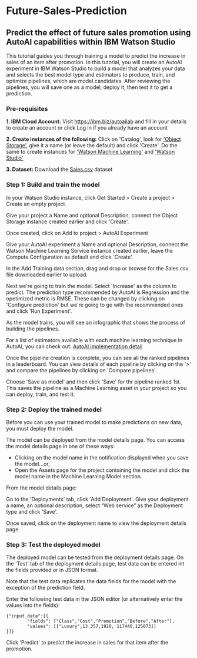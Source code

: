 # Future-Sales-Prediction

## Predict the effect of future sales promotion using AutoAI capabilities within IBM Watson Studio

This tutorial guides you through training a model to predict the increase in sales of an item after promotion. In this tutorial, you will create an AutoAI experiment in IBM Watson Studio to build a model that analyzes your data and selects the best model type and estimators to produce, train, and optimize pipelines, which are model candidates. After reviewing the pipelines, you will save one as a model, deploy it, then test it to get a prediction.


### Pre-requisites

**1. IBM Cloud Account:** Visit https://ibm.biz/autoailab and fill in your details to create an account or click Log in if you already have an account

**2. Create instances of the following:** Click on 'Catalog', look for ['Object Storage'](https://cloud.ibm.com/catalog/services/cloud-object-storage), give it a name (or leave the default) and click 'Create'. Do the same to create instances for ['Watson Machine Learning'](https://cloud.ibm.com/catalog/services/machine-learning) and ['Watson Studio'](https://cloud.ibm.com/catalog/services/watson-studio)

**3. Dataset:** Download the [Sales.csv](https://github.com/prernabhojwani/Future-Sales-Prediction/blob/master/Sales.csv) dataset


### Step 1: Build and train the model

In your Watson Studio instance, click Get Started > Create a project > Create an empty project

Give your project a Name and optional Description, connect the Object Storage instance created earlier and click 'Create'.

Once created, click on Add to project > AutoAI Experiment

Give your AutoAI experiment a Name and optional Description, connect the Watson Machine Learning Service instance created earlier, leave the Compute Configuration as default and click 'Create'.

In the Add Training data section, drag and drop or browse for the Sales.csv file downloaded earlier to upload. 

Next we're going to train the model. Select 'Increase' as the column to predict. The prediction type recommended by AutoAI is Regression and the opetimized metric is RMSE. These can be changed by clicking on 'Configure prediction' but we're going to go with the recommended ones and click 'Run Experiment'.

As the model trains, you will see an infographic that shows the process of building the pipelines. 

For a list of estimators available with each machine learning technique in AutoAI, you can check out: [AutoAI implementation detail](https://dataplatform.cloud.ibm.com/docs/content/wsj/analyze-data/autoai-details.html)

Once the pipeline creation is complete, you can see all the ranked pipelines in a leaderboard. You can view details of each pipeline by clicking on the '>' and compare the pipelines by clicking on 'Compare pipelines'.

Choose 'Save as model' and then click 'Save' for thr pipeline ranked 1st. This saves the pipeline as a Machine Learning asset in your project so you can deploy, train, and test it.

### Step 2: Deploy the trained model

Before you can use your trained model to make predictions on new data, you must deploy the model.

The model can be deployed from the model details page. You can access the model details page in one of these ways:

- Clicking on the model name in the notification displayed when you save the model...or,
- Open the Assets page for the project containing the model and click the model name in the Machine Learning Model section.

From the model details page:

Go to the 'Deployments' tab, click 'Add Deployment'. Give your deployment a name, an optional description, select “Web service” as the Deployment type and click 'Save'.

Once saved, click on the deployment name to view the deployment details page.

### Step 3: Test the deployed model

The deployed model can be tested from the deployment details page. On the 'Test' tab of the deployment details page, test data can be entered int the fields provided or in JSON format. 

Note that the test data replicates the data fields for the model with the exception of the prediction field.

Enter the following test data in the JSON editor (or alternatively enter the values into the fields):

```
{"input_data":[{
        "fields": ["Class","Cost","Promotion","Before","After"],
        "values": [["Luxury",13.357,1920, 117440,125073]]
}]}
```

Click 'Predict' to predict the increase in sales for that item after the promotion.







